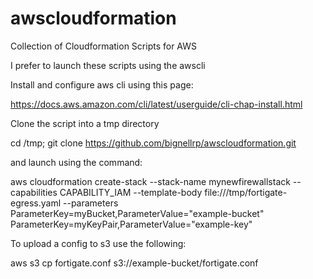 # awscloudformation
Collection of Cloudformation Scripts for AWS

I prefer to launch these scripts using the awscli

Install and configure aws cli using this page:

https://docs.aws.amazon.com/cli/latest/userguide/cli-chap-install.html

Clone the script into a tmp directory

cd /tmp; git clone https://github.com/bignellrp/awscloudformation.git

and launch using the command:

aws cloudformation create-stack --stack-name mynewfirewallstack --capabilities CAPABILITY_IAM --template-body file:///tmp/fortigate-egress.yaml --parameters ParameterKey=myBucket,ParameterValue="example-bucket" ParameterKey=myKeyPair,ParameterValue="example-key"

To upload a config to s3 use the following:

aws s3 cp fortigate.conf s3://example-bucket/fortigate.conf

